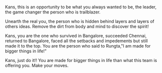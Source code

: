 Kans, this is an opportunity to be what you always wanted to be, the leader, the game changer the person who is trailblazer. 

Unearth the real you, the person who is hidden behind layers and layers of others ideas. Remove the dirt from body and mind to discover the spirit!

Kans, you are the one who survived in Bangalore, succeeded Chennai, returned to Bangalore, faced all the setbacks and impedements but still made it to the top. You are the person who said to Rungta,"I am made for bigger things in life!"

Kans, just do it!! You are made for bigger things in life than what this team is offering you. Make your moves. 
